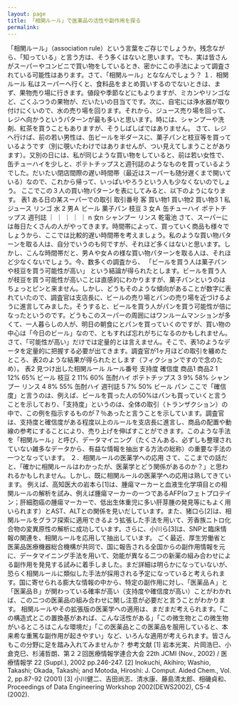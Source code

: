 ```yaml
---
layout: page
title: 「相関ルール」で医薬品の活性や副作用を探る
permalink:
---
```


  「相関ルール」（association rule）という言葉をご存じでしょうか。残念ながら、「知っている」と言う方は、そう多くはないと思います。でも、実は皆さんがスーパーやコンビニで買い物をしているとき、密かにこの手法によって調査されている可能性はあります。さて、「相関ルール」とななんでしょう？
１．相関ルール
  私はスーパーへ行くと、食料品をまとめ買いするのでないときは、まず、果物売り場に行きます。値段や季節などにもよりますが、ミカンやリンゴなど、ごくふつうの果物が、だいたいの目当てです。次に、自宅には浄水器が取り付けにくいので、水の売り場を回ります。それから、ジュース売り場を回って、レジへ向かうというパターンが最も多いと思います。時には、シャンプーや洗剤、紅茶を買うこともありますが、そうしばしばではありません。
  さて、レジへ行けば、前の若い男性は、缶ビールを半ダースに、菓子パンと枝豆等を買っているようです（別に覗いたわけではありませんが、つい見えてしまうことがあります）。又別の日には、私が同じような買い物をしていると、前は若い女性で、缶チューハイを少しと、ポテトチップスと週刊誌のようなものを買っているようでした。だいたい閉店間際の遅い時間帯（最近はスーパーも随分遅くまで開いている）なので、これから帰って、いっぱいやろうという人も少なくないのでしょう。
  ここでこの３人の買い物パターンを表にしてみると、以下のようになります。
表1  ある日の某スーパーでの取引
取引番号    客   買い物1    買い物2    買い物3
1   私   ジュース    リンゴ 水
2   男Ａ  ビール 菓子パン    枝豆
3   女Ａ  缶チューハイ  ポテトチップス 週刊誌
｜   ｜   ｜   ｜   ｜
n   女n  シャンプー   リンス 乾電池
  さて、スーパーには毎日たくさんの人がやってきます。時間帯によって、買っていく商品も様々でしょうから、ここでは比較的遅い時間帯を考えましょう。私のような買い物パターンを取る人は、自分でいうのも何ですが、それほど多くはないと思います。しかし、こんな時間帯だと、男Ａや女Ａの様な買い物パターンを取る人は、それほど少なくないでしょう。今、数多くの調査から、
  「ビールを買う人は菓子パンや枝豆を買う可能性が高い」
という結論が得られたとします。ビールを買う人が枝豆を買う可能性が高いことは直感的にわかりますが、菓子パンというのはちょっとピンと来ません。しかし、どうもそのような傾向があることが数字に表れていたので、調査官は支店長に、ビールの売り場とパンの売り場を近づけるように進言してみました。そうすると、ビールを買う人がパンを買う可能性が倍になったというのです。どうもこのスーパーの周囲にはワンルームマンションが多くて、一人暮らしの人が、明日の朝食にとパンを買っていくのですが、買い物の中心は「今日のビール」なので、ともすれば忘れがちになるのかもしれません。
  さて、「可能性が高い」だけでは定量的とは言えません。そこで、表1のようなデータを定量的に把握する必要が出てきます。調査官が1ヶ月ほどの取引を纏めたところ、表2のような結果が得られたとします（フィクションですので念のため）。
表2  見つけ出した相関ルール
ルール番号   支持度 確信度 商品1 商品2
1   12% 65% ビール 枝豆
2   11% 60% 缶酎ハイ    ポテトチップス
3   9%  58% シャンプー   リンス
4   8%  55% 缶酎ハイ    週刊誌
5   7%  50% ビール パン
  ここで「確信度」と言うのは、例えば、ビールを買った人の50%はパンも買っていくと言うことを示しており、「支持度」というのは、全体の取引（トランザクション）の中で、この例を指示するものが７％あったと言うことを示しています。調査官は、支持度と確信度がある程度以上のルールを支店長に進言し、商品の配置や動線の参考にすることにより、売り上げを伸ばすことができます。このような手法を「相関ルール」と呼び、データマイニング（たくさんある、必ずしも整理されていない雑多なデータから、有益な情報を抽出する方法の総称）の重要な手法の一つとなっています。
２．相関ルールの医薬学への応用
  さて、ここまでの話だと、「確かに相関ルールはわかったが、医薬学とどう関係があるのか？」と思われるかもしれません。しかし、既に相関ルールの医薬学への応用は熟してきています。
  例えば、高知医大の岩本ら[1]は、腫瘍マーカーと血液生化学項目との相関ルールの解析を試み、例えば腫瘍マーカーの一つであるAFP(αフェトプロテイン；肝細胞癌の腫瘍マーカーで、低出生体重児に多い肝芽腫の発見等にもよく用いられます）とAST、ALTとの関係を見いだしています。また、猪口ら[2]は、相関ルールをグラフ探索に適用できるよう拡張した手法を用いて、芳香族ニトロ化合物の変異原性の解析に成功しています。さらに、小川ら[3]は、SNPと臨床情報の関連を、相関ルールを応用して抽出しています。
  ごく最近、厚生労働省と医薬品医療機器総合機構が共同で、国に報告される全国からの副作用情報を元に、データマイニング手法を用いて、効能が異なる二つの新薬の組み合わせによる副作用を発見する試みに着手しました。まだ詳細は明らかになっていないが、恐らく相関ルールに類似した手法が採用される予定になっていると考えられます。国に寄せられる膨大な情報の中から、特定の副作用に対し、「医薬品Ａ」と「医薬品Ｂ」が関わっている確率が高い（支持度や確信度が高い）ことがわかれば、この二つの医薬品の組み合わせに関し注意が必要だと言うことがわかります。
  相関ルールやその拡張版の医薬学への適用は、まだまだ考えられます。「この構造式とこの置換基があれば、こんな活性がある」「この微生物とこの微生物がいるところはこんな環境だ」「この医薬品とこの医薬品を服用していると、本来希な重篤な副作用が起きやすい」など、いろんな適用が考えられます。皆さんもこの分野に足を踏み入れてみませんか？
参考文献
[1] 岩本光実、片岡浩巳、小倉克巳、杉浦哲朗、第２２回医療情報学連合大会 22th JCMI (Nov., 2002) / 医療情報学 22 (Suppl.), 2002 pp.246-247.
[2] Inokuchi, Akihiro; Washio, Takashi; Okada, Takashi; and Motoda, Hiroshi: J. Comput. Aided Chem., Vol. 2, pp.87-92 (2001)
[3] 小川健二、吉田尚志、清水康、藤島清太郎、相磯貞和、Proceedings of Data Engineering Workshop 2002(DEWS2002), C5-4 (2002).